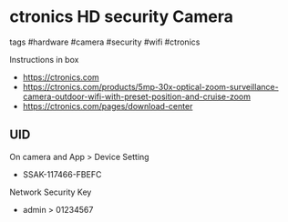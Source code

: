 # ctronics HD security Camera

tags #hardware #camera #security #wifi #ctronics

Instructions in box

* https://ctronics.com
* https://ctronics.com/products/5mp-30x-optical-zoom-surveillance-camera-outdoor-wifi-with-preset-position-and-cruise-zoom
* https://ctronics.com/pages/download-center

## UID

On camera and App > Device Setting

* SSAK-117466-FBEFC

Network Security Key

* admin > 01234567